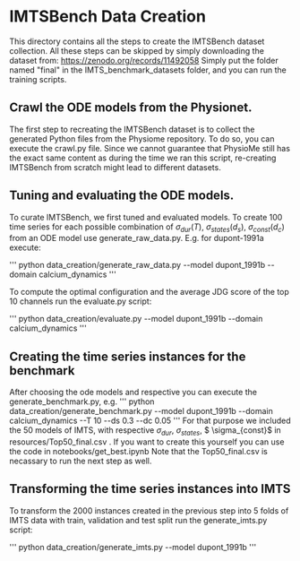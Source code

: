 # IMTSBench Data Creation
This directory contains all the steps to create the IMTSBench dataset collection.
All these steps can be skipped by simply downloading the dataset from:
https://zenodo.org/records/11492058
Simply put the folder named "final" in the IMTS_benchmark_datasets folder, and you can run the training scripts.

## Crawl the ODE models from the Physionet.
The first step to recreating the IMTSBench dataset is to collect the generated Python files from the Physiome repository.
To do so, you can execute the crawl.py file. 
Since we cannot guarantee that PhysioMe still has the exact same content as during the time we ran this script, 
re-creating IMTSBench from scratch might lead to different datasets.

## Tuning and evaluating the ODE models. 
To curate IMTSBench, we first tuned and evaluated models. 
To create 100 time series for each 
possible combination of $\sigma_{dur} (T)$, $\sigma_{states} (d_s)$, $\sigma_{const} (d_c)$ from an ODE model use generate_raw_data.py. E.g. for dupont-1991a execute:

'''
python data_creation/generate_raw_data.py --model dupont_1991b --domain calcium_dynamics
'''

To compute the optimal configuration and the average JDG score of the top 10 channels run 
the evaluate.py script:

'''
python data_creation/evaluate.py --model dupont_1991b --domain calcium_dynamics
'''

## Creating the time series instances for the benchmark

After choosing the ode models and respective you can execute the
generate_benchmark.py, e.g.
'''
python data_creation/generate_benchmark.py --model dupont_1991b --domain calcium_dynamics --T 10 --ds 0.3 --dc 0.05
'''
For that purpose we included the 50 models of IMTS, with respective $\sigma_{dur}$, $\sigma_{states}$, $ \sigma_{const}$ in resources/Top50_final.csv . If you want to create this yourself you can use the code in notebooks/get_best.ipynb 
Note that the Top50_final.csv is necassary to run the next step as well.

## Transforming the time series instances into IMTS
To transform the 2000 instances created in the previous step into 5 folds of IMTS
data with train, validation and test split run the generate_imts.py script:

'''
python data_creation/generate_imts.py --model dupont_1991b
'''
